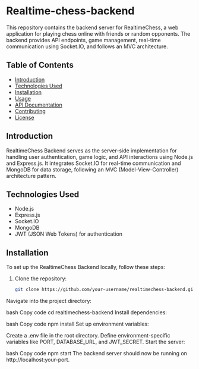 # Realtime-chess-backend

This repository contains the backend server for RealtimeChess, a web application for playing chess online with friends or random opponents. The backend provides API endpoints, game management, real-time communication using Socket.IO, and follows an MVC architecture.

## Table of Contents

- [Introduction](#introduction)
- [Technologies Used](#technologies-used)
- [Installation](#installation)
- [Usage](#usage)
- [API Documentation](#api-documentation)
- [Contributing](#contributing)
- [License](#license)

## Introduction

RealtimeChess Backend serves as the server-side implementation for handling user authentication, game logic, and API interactions using Node.js and Express.js. It integrates Socket.IO for real-time communication and MongoDB for data storage, following an MVC (Model-View-Controller) architecture pattern.

## Technologies Used

- Node.js
- Express.js
- Socket.IO
- MongoDB
- JWT (JSON Web Tokens) for authentication

## Installation

To set up the RealtimeChess Backend locally, follow these steps:

1. Clone the repository:
   ```bash
   git clone https://github.com/your-username/realtimechess-backend.git
Navigate into the project directory:

bash
Copy code
cd realtimechess-backend
Install dependencies:

bash
Copy code
npm install
Set up environment variables:

Create a .env file in the root directory.
Define environment-specific variables like PORT, DATABASE_URL, and JWT_SECRET.
Start the server:

bash
Copy code
npm start
The backend server should now be running on http://localhost:your-port.
